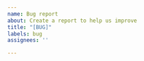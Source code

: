 ```yaml
---
name: Bug report
about: Create a report to help us improve
title: "[BUG]"
labels: bug
assignees: ''

---
```


<!--
# If your question wasn't answered there or you need help, proceed here:
# OpenMBU Discord (#help) - https://discord.gg/c8hQSs5W
#
# Try to create a very concise title that's straight to the point
-->

[//]: # (Describe what's going wrong:)

[//]: # (Describe what should happen:)

[//]: # (If applicable, provide a callstack here - esp. for crashes)

[//]: # (If applicable, upload a logfile and link it here)
